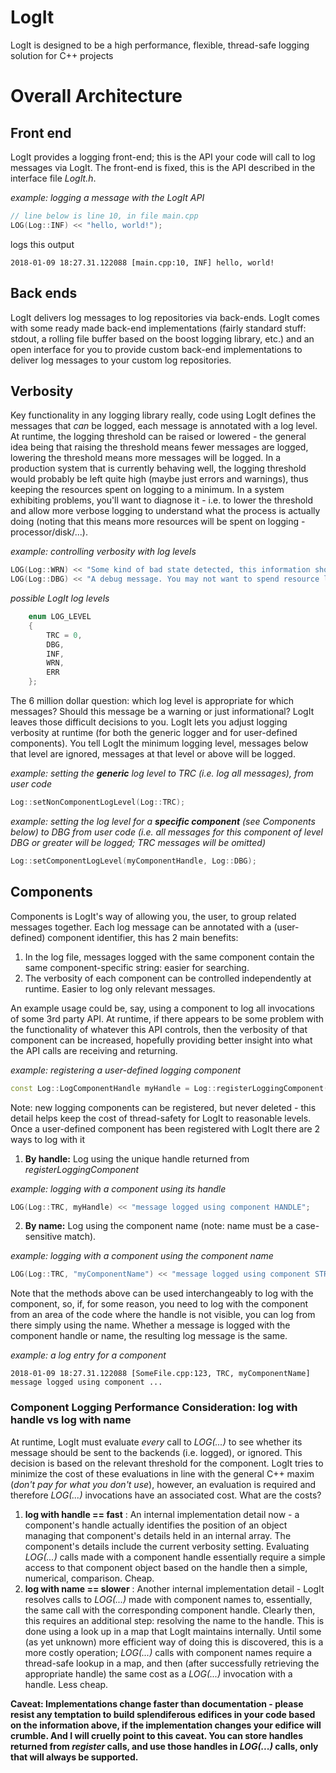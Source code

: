 <!---
/* © Copyright CERN, 2018.  All rights not expressly granted are reserved.
 * index.markdown
 *
 *  Created on: Jan 10, 2018
 * 		Author: Benjamin Farnham <benjamin.farnham@cern.ch>
 *
 *  This file is part of Quasar.
 *
 *  Quasar is free software: you can redistribute it and/or modify
 *  it under the terms of the GNU Lesser General Public Licence as published by
 *  the Free Software Foundation, either version 3 of the Licence.
 *
 *  Quasar is distributed in the hope that it will be useful,
 *  but WITHOUT ANY WARRANTY; without even the implied warranty of
 *  MERCHANTABILITY or FITNESS FOR A PARTICULAR PURPOSE.  See the
 *  GNU Lesser General Public Licence for more details.
 *
 *  You should have received a copy of the GNU Lesser General Public License
 *  along with Quasar.  If not, see <http://www.gnu.org/licenses/>.
 */
--->
# LogIt
LogIt is designed to be a high performance, flexible, thread-safe logging solution for C++ projects

# Overall Architecture
## Front end
LogIt provides a logging front-end; this is the API your code will call to log messages via LogIt. The front-end is fixed, this is the API described in the interface file _LogIt.h_.

_example: logging a message with the LogIt API_
```cpp
// line below is line 10, in file main.cpp
LOG(Log::INF) << "hello, world!");
```
logs this output
```
2018-01-09 18:27.31.122088 [main.cpp:10, INF] hello, world!
```

## Back ends
LogIt delivers log messages to log repositories via back-ends. LogIt comes with some ready made back-end implementations (fairly standard stuff: stdout, a rolling file buffer based on the boost logging library, etc.) and an open interface for you to provide custom back-end implementations to deliver log messages to your custom log repositories.
## Verbosity
Key functionality in any logging library really, code using LogIt defines the messages that _can_ be logged, each message is annotated with a log level. At runtime, the logging threshold can be raised or lowered - the general idea being that raising the threshold means fewer messages are logged, lowering the threshold means more messages will be logged.
In a production system that is currently behaving well, the logging threshold would probably be left quite high (maybe just errors and warnings), thus keeping the resources spent on logging to a minimum. In a system exhibiting problems, you'll want to diagnose it - i.e. to lower the threshold and allow more verbose logging to understand what the process is actually doing (noting that this means more resources will be spent on logging - processor/disk/...).

_example: controlling verbosity with log levels_
```cpp
LOG(Log::WRN) << "Some kind of bad state detected, this information should probably always be logged");
LOG(Log::DBG) << "A debug message. You may not want to spend resource logging this if everything is working as expected");
```
_possible LogIt log levels_
```cpp
    enum LOG_LEVEL
    {
        TRC = 0,
        DBG,
        INF,
        WRN,
        ERR
    };
```
The 6 million dollar question: which log level is appropriate for which messages? Should this message be a warning or just informational? LogIt leaves those difficult decisions to you. LogIt lets you adjust logging verbosity at runtime (for both the generic logger and for user-defined components). You tell LogIt the minimum logging level, messages below that level are ignored, messages at that level or above will be logged.

_example: setting the **generic** log level to TRC (i.e. log all messages), from user code_
```cpp
Log::setNonComponentLogLevel(Log::TRC);
```
_example: setting the log level for a **specific component** (see Components below) to DBG from user code (i.e. all messages for this component of level DBG or greater will be logged; TRC messages will be omitted)_
```cpp
Log::setComponentLogLevel(myComponentHandle, Log::DBG);
```

## Components
Components is LogIt's way of allowing you, the user, to group related messages together. Each log message can be annotated with a (user-defined) component identifier, this has 2 main benefits:
1. In the log file, messages logged with the same component contain the same component-specific string: easier for searching.
2. The verbosity of each component can be controlled independently at runtime. Easier to log only relevant messages.

An example usage could be, say, using a component to log all invocations of some 3rd party API. At runtime, if there appears to be some problem with the functionality of whatever this API controls, then the verbosity of that component can be increased, hopefully providing better insight into what the API calls are receiving and returning.

_example: registering a user-defined logging component_
```cpp
const Log::LogComponentHandle myHandle = Log::registerLoggingComponent("myComponentName", Log::INF);
```
Note: new logging components can be registered, but never deleted - this detail helps keep the cost of thread-safety for LogIt to reasonable levels. Once a user-defined component has been registered with LogIt there are 2 ways to log with it
1. **By handle:** Log using the unique handle returned from _registerLoggingComponent_

_example: logging with a component using its handle_
```cpp
LOG(Log::TRC, myHandle) << "message logged using component HANDLE";
```
2. **By name:** Log using the component name (note: name must be a case-sensitive match).

_example: logging with a component using the component name_
```cpp
LOG(Log::TRC, "myComponentName") << "message logged using component STRING";
```
Note that the methods above can be used interchangeably to log with the component, so, if, for some reason, you need to log with the component from an area of the code where the handle is not visible, you can log from there simply using the name. Whether a message is logged with the component handle or name, the resulting log message is the same.

_example: a log entry for a component_
```
2018-01-09 18:27.31.122088 [SomeFile.cpp:123, TRC, myComponentName] message logged using component ...
```
### Component Logging Performance Consideration: log with handle vs log with name
At runtime, LogIt must evaluate _every_ call to _LOG(...)_ to see whether its message should be sent to the backends (i.e. logged), or ignored. This decision is based on the relevant threshold for the component. LogIt tries to minimize the cost of these evaluations in line with the general C++ maxim (_don't pay for what you don't use_), however, an evaluation is required and therefore _LOG(...)_ invocations have an associated cost. What are the costs?
1. **log with handle == fast** : An internal implementation detail now - a component's handle actually identifies the position of an object managing that component's details held in an internal array. The component's details include the current verbosity setting. Evaluating _LOG(...)_ calls made with a component handle essentially require a simple access to that component object based on the handle then a simple, numerical, comparison. Cheap. 
2. **log with name == slower** : Another internal implementation detail - LogIt resolves calls to _LOG(...)_ made with component names to, essentially, the same call with the corresponding component handle. Clearly then, this requires an additional step: resolving the name to the handle. This is done using a look up in a map that LogIt maintains internally. Until some (as yet unknown) more efficient way of doing this is discovered, this is a more costly operation; _LOG(...)_ calls with component names require a thread-safe lookup in a map, and then (after successfully retrieving the appropriate handle) the same cost as a _LOG(...)_ invocation with a handle. Less cheap.

__Caveat: Implementations change faster than documentation - please resist any temptation to build splendiferous edifices in your code based on the information above, if the implementation changes your edifice will crumble. And I will cruelly point to this caveat. You can store handles returned from _register_ calls, and use those handles in _LOG(...)_ calls, only that will always be supported.__
